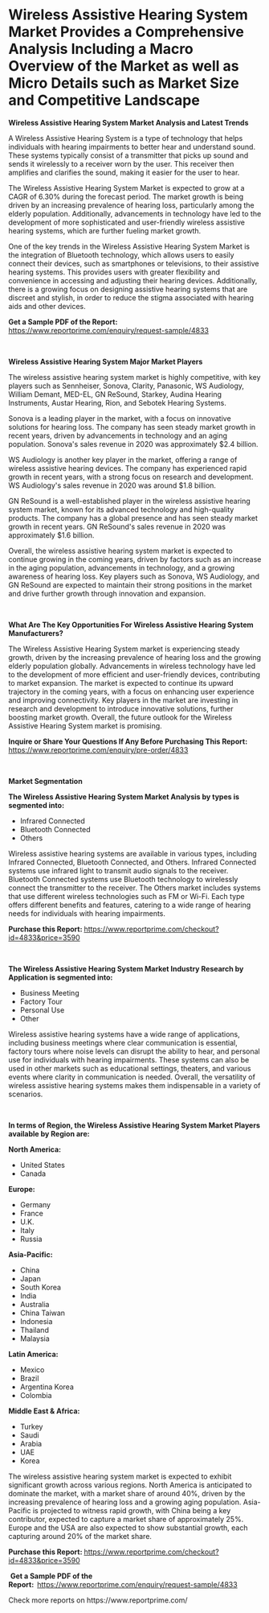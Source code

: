 <p><h1>Wireless Assistive Hearing System Market Provides a Comprehensive Analysis Including a Macro Overview of the Market as well as Micro Details such as Market Size and Competitive Landscape</h1></p><p><strong>Wireless Assistive Hearing System Market Analysis and Latest Trends</strong></p>
<p><p>A Wireless Assistive Hearing System is a type of technology that helps individuals with hearing impairments to better hear and understand sound. These systems typically consist of a transmitter that picks up sound and sends it wirelessly to a receiver worn by the user. This receiver then amplifies and clarifies the sound, making it easier for the user to hear.</p><p>The Wireless Assistive Hearing System Market is expected to grow at a CAGR of 6.30% during the forecast period. The market growth is being driven by an increasing prevalence of hearing loss, particularly among the elderly population. Additionally, advancements in technology have led to the development of more sophisticated and user-friendly wireless assistive hearing systems, which are further fueling market growth.</p><p>One of the key trends in the Wireless Assistive Hearing System Market is the integration of Bluetooth technology, which allows users to easily connect their devices, such as smartphones or televisions, to their assistive hearing systems. This provides users with greater flexibility and convenience in accessing and adjusting their hearing devices. Additionally, there is a growing focus on designing assistive hearing systems that are discreet and stylish, in order to reduce the stigma associated with hearing aids and other devices.</p></p>
<p><strong>Get a Sample PDF of the Report:&nbsp;</strong> <a href="https://www.reportprime.com/enquiry/request-sample/4833">https://www.reportprime.com/enquiry/request-sample/4833</a></p>
<p>&nbsp;</p>
<p><strong>Wireless Assistive Hearing System Major Market Players</strong></p>
<p><p>The wireless assistive hearing system market is highly competitive, with key players such as Sennheiser, Sonova, Clarity, Panasonic, WS Audiology, William Demant, MED-EL, GN ReSound, Starkey, Audina Hearing Instruments, Austar Hearing, Rion, and Sebotek Hearing Systems.</p><p>Sonova is a leading player in the market, with a focus on innovative solutions for hearing loss. The company has seen steady market growth in recent years, driven by advancements in technology and an aging population. Sonova's sales revenue in 2020 was approximately $2.4 billion.</p><p>WS Audiology is another key player in the market, offering a range of wireless assistive hearing devices. The company has experienced rapid growth in recent years, with a strong focus on research and development. WS Audiology's sales revenue in 2020 was around $1.8 billion.</p><p>GN ReSound is a well-established player in the wireless assistive hearing system market, known for its advanced technology and high-quality products. The company has a global presence and has seen steady market growth in recent years. GN ReSound's sales revenue in 2020 was approximately $1.6 billion.</p><p>Overall, the wireless assistive hearing system market is expected to continue growing in the coming years, driven by factors such as an increase in the aging population, advancements in technology, and a growing awareness of hearing loss. Key players such as Sonova, WS Audiology, and GN ReSound are expected to maintain their strong positions in the market and drive further growth through innovation and expansion.</p></p>
<p>&nbsp;</p>
<p><strong>What Are The Key Opportunities For Wireless Assistive Hearing System Manufacturers?</strong></p>
<p><p>The Wireless Assistive Hearing System market is experiencing steady growth, driven by the increasing prevalence of hearing loss and the growing elderly population globally. Advancements in wireless technology have led to the development of more efficient and user-friendly devices, contributing to market expansion. The market is expected to continue its upward trajectory in the coming years, with a focus on enhancing user experience and improving connectivity. Key players in the market are investing in research and development to introduce innovative solutions, further boosting market growth. Overall, the future outlook for the Wireless Assistive Hearing System market is promising.</p></p>
<p><strong>Inquire or Share Your Questions If Any Before Purchasing This Report:</strong> <a href="https://www.reportprime.com/enquiry/pre-order/4833">https://www.reportprime.com/enquiry/pre-order/4833</a></p>
<p>&nbsp;</p>
<p><strong>Market Segmentation</strong></p>
<p><strong>The Wireless Assistive Hearing System Market Analysis by types is segmented into:</strong></p>
<p><ul><li>Infrared Connected</li><li>Bluetooth Connected</li><li>Others</li></ul></p>
<p><p>Wireless assistive hearing systems are available in various types, including Infrared Connected, Bluetooth Connected, and Others. Infrared Connected systems use infrared light to transmit audio signals to the receiver. Bluetooth Connected systems use Bluetooth technology to wirelessly connect the transmitter to the receiver. The Others market includes systems that use different wireless technologies such as FM or Wi-Fi. Each type offers different benefits and features, catering to a wide range of hearing needs for individuals with hearing impairments.</p></p>
<p><strong>Purchase this Report:&nbsp;</strong><a href="https://www.reportprime.com/checkout?id=4833&price=3590">https://www.reportprime.com/checkout?id=4833&price=3590</a></p>
<p>&nbsp;</p>
<p><strong>The Wireless Assistive Hearing System Market Industry Research by Application is segmented into:</strong></p>
<p><ul><li>Business Meeting</li><li>Factory Tour</li><li>Personal Use</li><li>Other</li></ul></p>
<p><p>Wireless assistive hearing systems have a wide range of applications, including business meetings where clear communication is essential, factory tours where noise levels can disrupt the ability to hear, and personal use for individuals with hearing impairments. These systems can also be used in other markets such as educational settings, theaters, and various events where clarity in communication is needed. Overall, the versatility of wireless assistive hearing systems makes them indispensable in a variety of scenarios.</p></p>
<p>&nbsp;</p>
<p><strong>In terms of Region, the Wireless Assistive Hearing System Market Players available by Region are:</strong></p>
<p>
    <p> <strong> North America: </strong>
        <ul>
            <li>United States</li>
            <li>Canada</li>
        </ul>
        </p> 
    <p> <strong> Europe: </strong>
        <ul>
            <li>Germany</li>
            <li>France</li>
            <li>U.K.</li>
            <li>Italy</li>
            <li>Russia</li>
        </ul>
        </p> 
    <p> <strong> Asia-Pacific: </strong>
        <ul>
            <li>China</li>
            <li>Japan</li>
            <li>South Korea</li>
            <li>India</li>
            <li>Australia</li>
            <li>China Taiwan</li>
            <li>Indonesia</li>
            <li>Thailand</li>
            <li>Malaysia</li>
        </ul>
        </p> 
    <p> <strong> Latin America: </strong>
        <ul>
            <li>Mexico</li>
            <li>Brazil</li>
            <li>Argentina Korea</li>
            <li>Colombia</li>
        </ul>
        </p> 
    <p> <strong> Middle East & Africa: </strong>
        <ul>
            <li>Turkey</li>
            <li>Saudi</li>
            <li>Arabia</li>
            <li>UAE</li>
            <li>Korea</li>
        </ul>
    </p>
    </p>
<p><p>The wireless assistive hearing system market is expected to exhibit significant growth across various regions. North America is anticipated to dominate the market, with a market share of around 40%, driven by the increasing prevalence of hearing loss and a growing aging population. Asia-Pacific is projected to witness rapid growth, with China being a key contributor, expected to capture a market share of approximately 25%. Europe and the USA are also expected to show substantial growth, each capturing around 20% of the market share.</p></p>
<p><strong>Purchase this Report: </strong><a href="https://www.reportprime.com/checkout?id=4833&price=3590">https://www.reportprime.com/checkout?id=4833&price=3590</a></p>
<p>&nbsp;<strong>Get a Sample PDF of the Report:&nbsp;&nbsp;</strong><a href="https://www.reportprime.com/enquiry/request-sample/4833">https://www.reportprime.com/enquiry/request-sample/4833</a></p>
<p><strong></strong></p>
<p>Check more reports on https://www.reportprime.com/</p>
